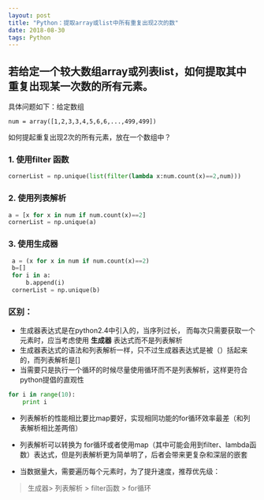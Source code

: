 ```yaml
---
layout: post
title: "Python：提取array或list中所有重复出现2次的数"
date: 2018-08-30
tags: Python
---
```


## 若给定一个较大数组array或列表list，如何提取其中重复出现某一次数的所有元素。

具体问题如下：给定数组

`num = array([1,2,3,3,4,5,6,6,...,499,499])`

如何提起重复出现2次的所有元素，放在一个数组中？

### 1. 使用filter 函数

```Python
cornerList = np.unique(list(filter(lambda x:num.count(x)==2,num)))
```

### 2. 使用列表解析

```Python
a = [x for x in num if num.count(x)==2]
cornerList = np.unique(a)
```

### 3. 使用生成器

```Python
 a = (x for x in num if num.count(x)==2)
 b=[]
 for i in a:
     b.append(i)
 cornerList = np.unique(b)
```

### 区别：
- 生成器表达式是在python2.4中引入的，当序列过长， 而每次只需要获取一个元素时，应当考虑使用 **生成器** 表达式而不是列表解析
- 生成器表达式的语法和列表解析一样，只不过生成器表达式是被（）括起来的，而列表解析是[]
- 当需要只是执行一个循环的时候尽量使用循环而不是列表解析，这样更符合python提倡的直观性
```Python
for i in range(10):
    print i
```
- 列表解析的性能相比要比map要好，实现相同功能的for循环效率最差（和列表解析相比差两倍）
- 列表解析可以转换为 for循环或者使用map（其中可能会用到filter、lambda函数）表达式，但是列表解析更为简单明了，后者会带来更复杂和深层的嵌套

- 当数据量大，需要遍历每个元素时，为了提升速度，推荐优先级：
> 生成器\> 列表解析 \> filter函数 \> for循环
